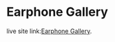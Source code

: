 # Earphone Gallery

 live site link:[Earphone Gallery](https://playful-gingersnap-b0bba4.netlify.app/).

